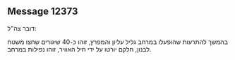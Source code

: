 ## Message 12373

דובר צה"ל:

בהמשך להתרעות שהופעלו במרחב גליל עליון והמפרץ, זוהו כ-40 שיגורים שחצו משטח לבנון, חלקם יורטו על ידי חיל האוויר, זוהו נפילות במרחב.

